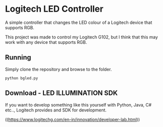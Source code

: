 # Logitech LED Controller
A simple controller that changes the LED colour of a Logitech device that supports RGB.

This project was made to control my Logitech G102, but I think that this may work with any device that supports RGB.

## Running
Simply clone the repository and browse to the folder.
```
python bgled.py
```

## Download - LED ILLUMINATION SDK
If you want to develop something like this yourself with Python, Java, C# etc.., Logitech provides and SDK for development. 

((https://www.logitechg.com/en-in/innovation/developer-lab.html))
